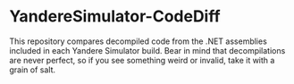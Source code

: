 # YandereSimulator-CodeDiff
This repository compares decompiled code from the .NET assemblies included in each Yandere Simulator build. Bear in mind that decompilations are never perfect, so if you see something weird or invalid, take it with a grain of salt.
